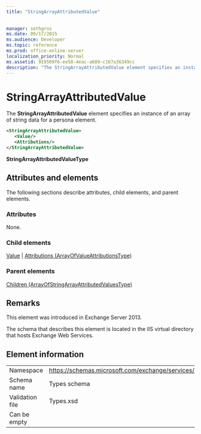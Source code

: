 ```yaml
---
title: "StringArrayAttributedValue"
 
 
manager: sethgros
ms.date: 09/17/2015
ms.audience: Developer
ms.topic: reference
ms.prod: office-online-server
localization_priority: Normal
ms.assetid: 919509f6-ee58-4eac-a689-c167a36349cc
description: "The StringArrayAttributedValue element specifies an instance of an array of string data for a persona element."
---
```


# StringArrayAttributedValue

The **StringArrayAttributedValue** element specifies an instance of an array of string data for a persona element. 
  
```XML
<StringArrayAttributedValue>
   <Value/>
   <Attributions/>
</StringArrayAttributedValue>
```

 **StringArrayAttributedValueType**
## Attributes and elements

The following sections describe attributes, child elements, and parent elements.
  
### Attributes

None.
  
### Child elements

[Value](value.md) | [Attributions (ArrayOfValueAttributionsType)](attributions-arrayofvalueattributionstype.md)
  
### Parent elements

[Children (ArrayOfStringArrayAttributedValuesType)](children-arrayofstringarrayattributedvaluestype.md)
  
## Remarks

This element was introduced in Exchange Server 2013.
  
The schema that describes this element is located in the IIS virtual directory that hosts Exchange Web Services.
  
## Element information

|||
|:-----|:-----|
|Namespace  <br/> |https://schemas.microsoft.com/exchange/services/2006/types  <br/> |
|Schema name  <br/> |Types schema  <br/> |
|Validation file  <br/> |Types.xsd  <br/> |
|Can be empty  <br/> ||
   

